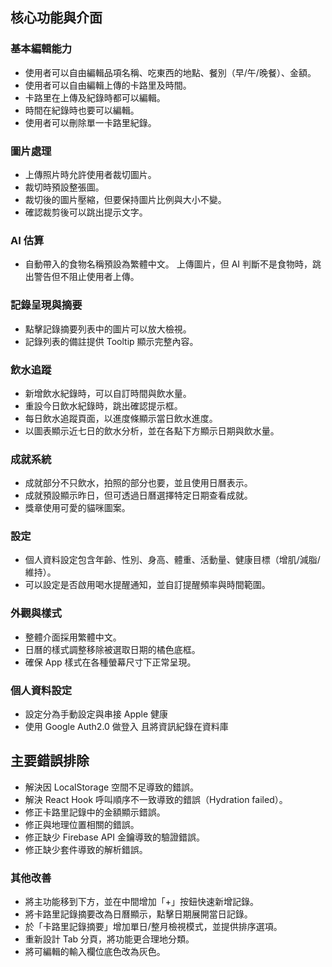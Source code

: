 ## 核心功能與介面
### 基本編輯能力
- 使用者可以自由編輯品項名稱、吃東西的地點、餐別（早/午/晚餐）、金額。
- 使用者可以自由編輯上傳的卡路里及時間。
- 卡路里在上傳及紀錄時都可以編輯。
- 時間在紀錄時也要可以編輯。
- 使用者可以刪除單一卡路里紀錄。
### 圖片處理
- 上傳照片時允許使用者裁切圖片。
- 裁切時預設整張圖。
- 裁切後的圖片壓縮，但要保持圖片比例與大小不變。
- 確認裁剪後可以跳出提示文字。
### AI 估算
- 自動帶入的食物名稱預設為繁體中文。
上傳圖片，但 AI 判斷不是食物時，跳出警告但不阻止使用者上傳。
### 記錄呈現與摘要
- 點擊記錄摘要列表中的圖片可以放大檢視。
- 記錄列表的備註提供 Tooltip 顯示完整內容。
### 飲水追蹤
- 新增飲水紀錄時，可以自訂時間與飲水量。
- 重設今日飲水紀錄時，跳出確認提示框。
- 每日飲水追蹤頁面，以進度條顯示當日飲水進度。
- 以圖表顯示近七日的飲水分析，並在各點下方顯示日期與飲水量。
### 成就系統
- 成就部分不只飲水，拍照的部分也要，並且使用日曆表示。
- 成就預設顯示昨日，但可透過日曆選擇特定日期查看成就。
- 獎章使用可愛的貓咪圖案。
### 設定
- 個人資料設定包含年齡、性別、身高、體重、活動量、健康目標（增肌/減脂/維持）。
- 可以設定是否啟用喝水提醒通知，並自訂提醒頻率與時間範圍。
### 外觀與樣式
- 整體介面採用繁體中文。
- 日曆的樣式調整移除被選取日期的橘色底框。
- 確保 App 樣式在各種螢幕尺寸下正常呈現。
### 個人資料設定
- 設定分為手動設定與串接 Apple 健康
- 使用 Google Auth2.0 做登入 且將資訊紀錄在資料庫
## 主要錯誤排除
- 解決因 LocalStorage 空間不足導致的錯誤。
- 解決 React Hook 呼叫順序不一致導致的錯誤（Hydration failed）。
- 修正卡路里記錄中的金額顯示錯誤。
- 修正與地理位置相關的錯誤。
- 修正缺少 Firebase API 金鑰導致的驗證錯誤。
- 修正缺少套件導致的解析錯誤。
### 其他改善
- 將主功能移到下方，並在中間增加「+」按鈕快速新增記錄。
- 將卡路里記錄摘要改為日曆顯示，點擊日期展開當日記錄。
- 於「卡路里記錄摘要」增加單日/整月檢視模式，並提供排序選項。
- 重新設計 Tab 分頁，將功能更合理地分類。
- 將可編輯的輸入欄位底色改為灰色。

